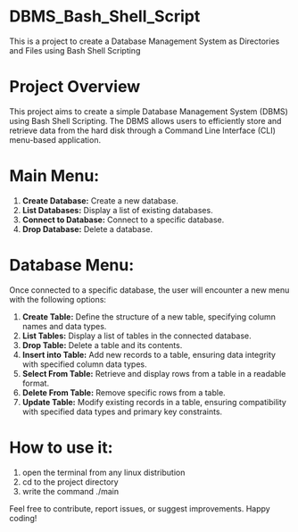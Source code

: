 # DBMS_Bash_Shell_Script

This is a project to create a Database Management System as Directories and Files using Bash Shell Scripting

# Project Overview

This project aims to create a simple Database Management System (DBMS) using Bash Shell Scripting. The DBMS allows users
to efficiently store and retrieve data from the hard disk through a Command Line Interface (CLI) menu-based application.

# Main Menu:

1. **Create Database:** Create a new database.
2. **List Databases:** Display a list of existing databases.
3. **Connect to Database:** Connect to a specific database.
4. **Drop Database:** Delete a database.

# Database Menu:

Once connected to a specific database, the user will encounter a new menu with the following options:

1. **Create Table:** Define the structure of a new table, specifying column names and data types.
2. **List Tables:** Display a list of tables in the connected database.
3. **Drop Table:** Delete a table and its contents.
4. **Insert into Table:** Add new records to a table, ensuring data integrity with specified column data types.
5. **Select From Table:** Retrieve and display rows from a table in a readable format.
6. **Delete From Table:** Remove specific rows from a table.
7. **Update Table:** Modify existing records in a table, ensuring compatibility with specified data types and primary key constraints.

# How to use it:
1. open the terminal from any linux distribution
2. cd to the project directory
3. write the command ./main

Feel free to contribute, report issues, or suggest improvements. Happy coding!

